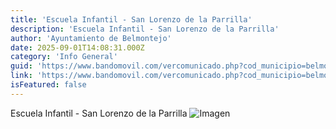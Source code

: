 ```yaml
---
title: 'Escuela Infantil - San Lorenzo de la Parrilla'
description: 'Escuela Infantil - San Lorenzo de la Parrilla'
author: 'Ayuntamiento de Belmontejo'
date: 2025-09-01T14:08:31.000Z
category: 'Info General'
guid: 'https://www.bandomovil.com/vercomunicado.php?cod_municipio=belmontejo&amp;id=1405076'
link: 'https://www.bandomovil.com/vercomunicado.php?cod_municipio=belmontejo&amp;id=1405076'
isFeatured: false
---
```


Escuela Infantil - San Lorenzo de la Parrilla
![Imagen](https://www.bandomovil.com/userFiles/lf/lfkvrEscuelaInfantil-SanLorenzodelaParrilla.jpg)
